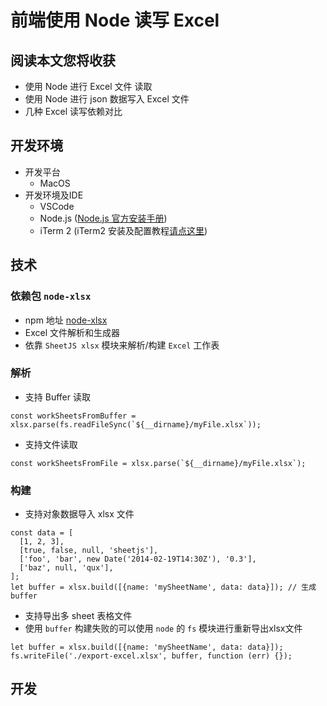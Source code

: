 # 前端使用 Node 读写 Excel

## 阅读本文您将收获
* 使用 Node 进行 Excel 文件 读取
* 使用 Node 进行 json 数据写入 Excel 文件
* 几种 Excel 读写依赖对比

## 开发环境
* 开发平台
	* MacOS
* 开发环境及IDE
	* VSCode
	* Node.js ([Node.js 官方安装手册](https://www.runoob.com/nodejs/nodejs-install-setup.html))
	* iTerm 2 (iTerm2 安装及配置教程[请点这里](./item2.md))

## 技术
### 依赖包 `node-xlsx`
* npm 地址 [node-xlsx](https://www.npmjs.com/package/node-xlsx)
* Excel 文件解析和生成器
* 依靠 `SheetJS xlsx` 模块来解析/构建 `Excel` 工作表

### 解析
* 支持 Buffer 读取

```
const workSheetsFromBuffer = xlsx.parse(fs.readFileSync(`${__dirname}/myFile.xlsx`));
```
* 支持文件读取

```
const workSheetsFromFile = xlsx.parse(`${__dirname}/myFile.xlsx`);
```

### 构建
* 支持对象数据导入 xlsx 文件

```
const data = [
  [1, 2, 3],
  [true, false, null, 'sheetjs'],
  ['foo', 'bar', new Date('2014-02-19T14:30Z'), '0.3'],
  ['baz', null, 'qux'],
];
let buffer = xlsx.build([{name: 'mySheetName', data: data}]); // 生成 buffer
```

* 支持导出多 sheet 表格文件
* 使用 `buffer` 构建失败的可以使用 `node` 的 `fs` 模块进行重新导出xlsx文件

```
let buffer = xlsx.build([{name: 'mySheetName', data: data}]); 
fs.writeFile('./export-excel.xlsx', buffer, function (err) {});
```

## 开发
### 
